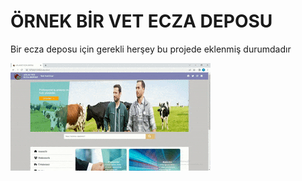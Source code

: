 <h1> ÖRNEK BİR VET ECZA DEPOSU</h1>

<p>Bir ecza deposu için gerekli herşey bu projede eklenmiş durumdadır </p>

![](ekran.gif)


